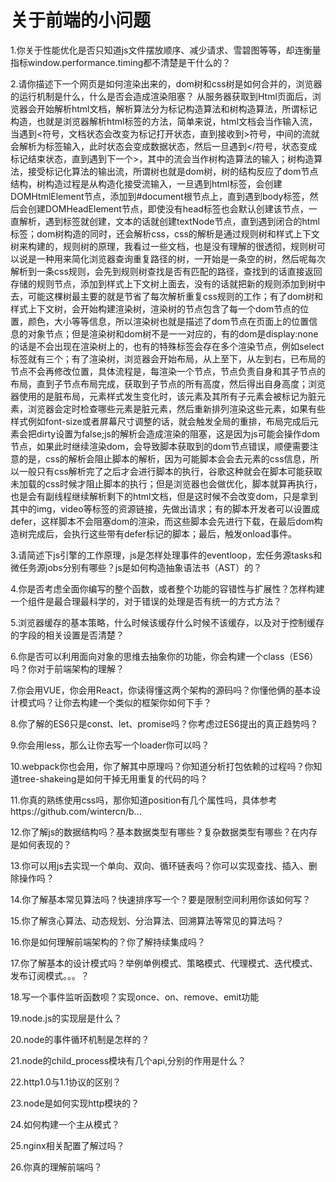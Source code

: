# 关于前端的小问题

1.你关于性能优化是否只知道js文件摆放顺序、减少请求、雪碧图等等，却连衡量指标window.performance.timing都不清楚是干什么的？

2.请你描述下一个网页是如何渲染出来的，dom树和css树是如何合并的，浏览器的运行机制是什么，什么是否会造成渲染阻塞？
    从服务器获取到Html页面后，浏览器会开始解析html文档，解析算法分为标记构造算法和树构造算法，所谓标记构造，也就是浏览器解析html标签的方法，简单来说，html文档会当作输入流，当遇到<符号，文档状态会改变为标记打开状态，直到接收到>符号，中间的流就会解析为标签输入，此时状态会变成数据状态，然后一旦遇到</符号，状态变成标记结束状态，直到遇到下一个>，其中的流会当作树构造算法的输入；树构造算法，接受标记化算法的输出流，所谓树也就是dom树，树的结构反应了dom节点结构，树构造过程是从构造化接受流输入，一旦遇到html标签，会创建DOMHtmlElement节点，添加到#document根节点上，直到遇到body标签，然后会创建DOMHeadElement节点，即使没有head标签也会默认创建该节点，一直解析，遇到标签就创建，文本的话就创建textNode节点，直到遇到闭合的html标签；dom树构造的同时，还会解析css，css的解析是通过规则树和样式上下文树来构建的，规则树的原理，我看过一些文档，也是没有理解的很透彻，规则树可以说是一种用来简化浏览器查询重复路径的树，一开始是一条空的树，然后呢每次解析到一条css规则，会先到规则树查找是否有匹配的路径，查找到的话直接返回存储的规则节点，添加到样式上下文树上面去，没有的话就把新的规则添加到树中去，可能这棵树最主要的就是节省了每次解析重复css规则的工作；有了dom树和样式上下文树，会开始构建渲染树，渲染树的节点包含了每一个dom节点的位置，颜色，大小等等信息，所以渲染树也就是描述了dom节点在页面上的位置信息的对象节点；但是渲染树和dom树不是一一对应的，有的dom是display:none的话是不会出现在渲染树上的，也有的特殊标签会存在多个渲染节点，例如select标签就有三个；有了渲染树，浏览器会开始布局，从上至下，从左到右，已布局的节点不会再修改位置，具体流程是，每渲染一个节点，节点负责自身和其子节点的布局，直到子节点布局完成，获取到子节点的所有高度，然后得出自身高度；浏览器使用的是脏布局，元素样式发生变化时，该元素及其所有子元素会被标记为脏元素，浏览器会定时检查哪些元素是脏元素，然后重新排列渲染这些元素，如果有些样式例如font-size或者屏幕尺寸调整的话，就会触发全局的重排，布局完成后元素会把dirty设置为false;js的解析会造成渲染的阻塞，这是因为js可能会操作dom节点，如果此时继续渲染dom，会导致脚本获取到的dom节点错误，顺便需要注意的是，css的解析会阻止脚本的解析，因为可能脚本会会去元素的css信息，所以一般只有css解析完了之后才会进行脚本的执行，谷歌这种就会在脚本可能获取未加载的css时候才阻止脚本的执行；但是浏览器也会做优化，脚本就算再执行，也是会有副线程继续解析剩下的html文档，但是这时候不会改变dom，只是拿到其中的img，video等标签的资源链接，先做出请求；有的脚本开发者可以设置成defer，这样脚本不会阻塞dom的渲染，而这些脚本会先进行下载，在最后dom构造树完成后，会执行这些带有defer标记的脚本；最后，触发onload事件。

3.请简述下js引擎的工作原理，js是怎样处理事件的eventloop，宏任务源tasks和微任务源jobs分别有哪些？js是如何构造抽象语法书（AST）的？

4.你是否考虑全面你编写的整个函数，或者整个功能的容错性与扩展性？怎样构建一个组件是最合理最科学的，对于错误的处理是否有统一的方式方法？

5.浏览器缓存的基本策略，什么时候该缓存什么时候不该缓存，以及对于控制缓存的字段的相关设置是否清楚？

6.你是否可以利用面向对象的思维去抽象你的功能，你会构建一个class（ES6）吗？你对于前端架构的理解？

7.你会用VUE，你会用React，你读得懂这两个架构的源码吗？你懂他俩的基本设计模式吗？让你去构建一个类似的框架你如何下手？

8.你了解的ES6只是const、let、promise吗？你考虑过ES6提出的真正趋势吗？

9.你会用less，那么让你去写一个loader你可以吗？

10.webpack你也会用，你了解其中原理吗？你知道分析打包依赖的过程吗？你知道tree-shakeing是如何干掉无用重复的代码的吗？

11.你真的熟练使用css吗，那你知道position有几个属性吗，具体参考https://github.com/wintercn/b...

12.你了解js的数据结构吗？基本数据类型有哪些？复杂数据类型有哪些？在内存是如何表现的？

13.你可以用js去实现一个单向、双向、循环链表吗？你可以实现查找、插入、删除操作吗？

14.你了解基本常见算法吗？快速排序写一个？要是限制空间利用你该如何写？

15.你了解贪心算法、动态规划、分治算法、回溯算法等常见的算法吗？

16.你是如何理解前端架构的？你了解持续集成吗？

17.你了解基本的设计模式吗？举例单例模式、策略模式、代理模式、迭代模式、发布订阅模式。。。？

18.写一个事件监听函数呗？实现once、on、remove、emit功能

19.node.js的实现层是什么？

20.node的事件循环机制是怎样的？

21.node的child_process模块有几个api,分别的作用是什么？

22.http1.0与1.1协议的区别？

23.node是如何实现http模块的？

24.如何构建一个主从模式？

25.nginx相关配置了解过吗？

26.你真的理解前端吗？